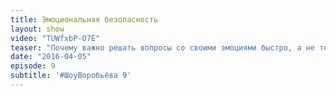 ```yaml
---
title: Эмоциональная безопасность 
layout: show
video: "TUWfxbP-O7E"
teaser: "Почему важно решать вопросы со своими эмоциями быстро, а не терпеть подолгу"
date: "2016-04-05"
episode: 9
subtitle: '#ШоуВоробьёва 9'
---
```

